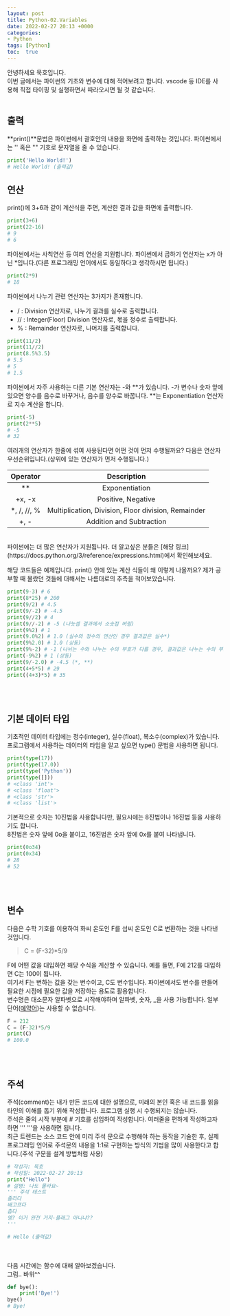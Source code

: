 ```yaml
---
layout: post
title: Python-02.Variables
date: 2022-02-27 20:13 +0000
categories:
- Python
tags: [Python]
toc:  true
---
```


안녕하세요 묵호입니다.<br>
이번 글에서는 파이썬의 기초와 변수에 대해 적어보려고 합니다. vscode 등 IDE를 사용해 직접 타이핑 및 실행하면서 따라오시면 될 것 같습니다.<br><br>

## 출력<br>
**print()**문법은 파이썬에서 괄호안의 내용을 화면에 출력하는 것입니다. 파이썬에서는 '' 혹은 "" 기호로 문자열을 줄 수 있습니다.

```python
print('Hello World!')
# Hello World! (출력값)
```

## 연산<br>
print()에 3+6과 같이 계산식을 주면, 계산한 결과 값을 화면에 출력합니다.

```python
print(3+6)
print(22-16)
# 9
# 6
```
파이썬에서는 사칙연산 등 여러 연산을 지원합니다. 파이썬에서 곱하기 연산자는 x가 아닌 *입니다.(다른 프로그래밍 언어에서도 동일하다고 생각하시면 됩니다.)

```python
print(2*9)
# 18
```
파이썬에서 나누기 관련 연산자는 3가지가 존재합니다.<br>
- / : Division 연산자로, 나누기 결과를 실수로 출력합니다.<br>
- // : Integer(Floor) Division 연산자로, 몫을 정수로 출력합니다.<br>
- % : Remainder 연산자로, 나머지를 출력합니다.

```python
print(11/2)
print(11//2)
print(8.5%3.5)
# 5.5
# 5
# 1.5
```
파이썬에서 자주 사용하는 다른 기본 연산자는 -와 **가 있습니다.
-가 변수나 숫자 앞에 있으면 양수를 음수로 바꾸거나, 음수를 양수로 바꿉니다.
**는 Exponentiation 연산자로 지수 계산을 합니다.

```python
print(-5)
print(2**5)
# -5
# 32
```
여러개의 연산자가 한줄에 섞여 사용된다면 어떤 것이 먼저 수행될까요? 다음은 연산자 우선순위입니다.(상위에 있는 연산자가 먼저 수행됩니다.)<br>

| Operator | Description |
| :---: | :---: |
| ** | Exponentiation |
| +x, -x | Positive, Negative |
| *, /, //, % | Multiplication, Division, Floor division, Remainder |
| +, - | Addition and Subtraction |

<br>
파이썬에는 더 많은 연산자가 지원됩니다. 더 알고싶은 분들은 [해당 링크](https://docs.python.org/3/reference/expressions.html)에서 확인해보세요.<br>

해당 코드들은 예제입니다. print() 안에 있는 계산 식들이 왜 이렇게 나올까요? 제가 공부할 때 몰랐던 것들에 대해서는 나름대로의 추측을 적어보았습니다.

```python
print(9-3) # 6
print(8*25) # 200
print(9/2) # 4.5
print(9/-2) # -4.5
print(9//2) # 4
print(9//-2) # -5 (나눗셈 결과에서 소숫점 버림) 
print(9%2) # 1
print(9.0%2) # 1.0 (실수와 정수의 연산인 경우 결과값은 실수*)
print(9%2.0) # 1.0 (상동)
print(9%-2) # -1 (나뉘는 수와 나누는 수의 부호가 다를 경우, 결과값은 나누는 수의 부호를 따름**)
print(-9%2) # 1 (상동)
print(9/-2.0) # -4.5 (*, **)
print(4+5*5) # 29
print((4+3)*5) # 35
```
<br><br>

## 기본 데이터 타입
기초적인 데이터 타입에는 정수(integer), 실수(float), 복소수(complex)가 있습니다. 프로그램에서 사용하는 데이터의 타입을 알고 싶으면 type() 문법을 사용하면 됩니다.

```python
print(type(17))
print(type(17.0))
print(type('Python'))
print(type([]))
# <class 'int'>
# <class 'float'>
# <class 'str'>
# <class 'list'>
```
기본적으로 숫자는 10진법을 사용합니다만, 필요시에는 8진법이나 16진법 등을 사용하기도 합니다.<br>
8진법은 숫자 앞에 0o을 붙이고, 16진법은 숫자 앞에 0x를 붙여 나타냅니다.

```python
print(0o34)
print(0x34)
# 28
# 52
```
<br><br>

## 변수
다음은 수학 기호를 이용하여 화씨 온도인 F를 섭씨 온도인 C로 변환하는 것을 나타낸 것입니다.

> C = (F-32)*5/9

F에 어떤 값을 대입하면 해당 수식을 계산할 수 있습니다. 예를 들면, F에 212를 대입하면 C는 100이 됩니다.<br>
여기서 F는 변하는 값을 갖는 변수이고, C도 변수입니다. 파이썬에서도 변수를 만들어 필요한 시점에 필요한 값을 저장하는 용도로 활용합니다.<br>
변수명은 대소문자 알파벳으로 시작해야하며 알파벳, 숫자, _을 사용 가능합니다. 일부 단어([예약어](https://wikidocs.net/1038))는 사용할 수 없습니다.

```python
F = 212
C = (F-32)*5/9
print(C)
# 100.0
```
<br><br>

## 주석
주석(comment)는 내가 만든 코드에 대한 설명으로, 미래의 본인 혹은 내 코드를 읽을 타인의 이해를 돕기 위해 작성합니다. 프로그램 실행 시 수행되지는 않습니다.<br>
주석은 줄의 시작 부분에 # 기호를 삽입하여 작성합니다. 여러줄을 편하게 작성하고자 하면 ''' '''을 사용하면 됩니다.<br>
최근 트렌드는 소스 코드 안에 미리 주석 문으로 수행해야 하는 동작을 기술한 후, 실제 프로그래밍 언어로 주석문의 내용을 1:1로 구현하는 방식의 기법을 많이 사용한다고 합니다.(주석 구문을 설계 방법처럼 사용)

```python
# 작성자: 묵호
# 작성일: 2022-02-27 20:13
print("Hello")
# 설명: 나도 몰라요~
''' 주석 테스트 
졸리다
배고프다
춥다
엥? 이거 완전 거지-플래그 아니냐??
'''

# Hello (출력값)
```

<br><br>
다음 시간에는 함수에 대해 알아보겠습니다.<br>
그럼.. 바위^^<br>

```python
def bye():
    print('Bye!')
bye()
# Bye!
```